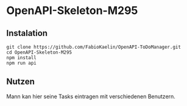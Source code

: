 # OpenAPI-Skeleton-M295
## Instalation
    
    git clone https://github.com/FabioKaelin/OpenAPI-ToDoManager.git
    cd OpenAPI-Skeleton-M295
    npm install
    npm run api
    
## Nutzen

Mann kan hier seine Tasks eintragen mit verschiedenen Benutzern.
